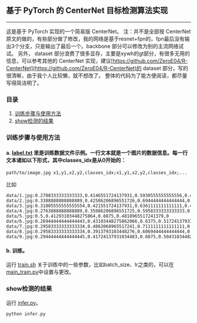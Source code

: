 ## 基于 PyTorch 的 CenterNet 目标检测算法实现
---
这是基于 PyTorch 实现的一个简易版 CenterNet。
注：并不是全部按 CenterNet 原文的做的，有些部分做了修改，我的网络是基于resnet+fpn的，fpn最后没有输出3个分支，只是输出了最后一个。backbone 部分可以修改为别的主流网络试试。
另外， dataset 部分浪费了很多显存，主要是xywh的gt部分，有很多无用的信息，可以参考其他的 CenterNet 实现，建议[https://github.com/ZeroE04/R-CenterNet](https://github.com/ZeroE04/R-CenterNet)的 dataset 部分，写的很清晰，由于我个人比较懒，就不想改了。
整体的代码为了能方便阅读，都尽量写得简洁明了。
### 目录
1. [训练步骤与使用方法](#训练步骤与使用方法)
2. [show检测的结果](#show检测的结果)


### 训练步骤与使用方法
#### a. [label.txt](./label.txt) 里是训练数据文件示例。一行文本就是一个图片的数据信息。每一行文本诸如以下形式，其中classes_idx是从0开始的：
```
path/to/image.jpg x1,y1,x2,y2,classes_idx;x1,y1,x2,y2,classes_idx;...
```
比如
```
data/1.jpg:0.2708333333333333,0.4146551724137931,0.5930555555555556,0.4844827586206897,0
data/2.jpg:0.3388888888888889,0.42586206896551726,0.6944444444444444,0.5094827586206897,0
data/3.jpg:0.31805555555555554,0.421551724137931,0.6361111111111111,0.4939655172413793,0
data/4.jpg:0.2763888888888889,0.35086206896551725,0.5958333333333333,0.4086206896551724,0
data/5.jpg:0.5,0.41293103448275864,0.8875,0.4818965517241379,0
data/6.jpg:0.26944444444444443,0.43103448275862066,0.6375,0.5172413793103449,0
data/7.jpg:0.29583333333333334,0.4862068965517241,0.7111111111111111,0.5724137931034483,0
data/8.jpg:0.29583333333333334,0.3913793103448276,0.6069444444444444,0.4681034482758621,0
data/9.jpg:0.29444444444444445,0.41724137931034483,0.6875,0.5043103448275862,0
```

#### b. 训练。
运行 [train.sh](./train.shy)
关于训练中的一些参数，比如batch_size、lr之类的，可以在[main_train.py](./main_train.py)中设置与更改。

### show检测的结果
运行 [infer.py](./infer.py)。
```
python infer.py
```
